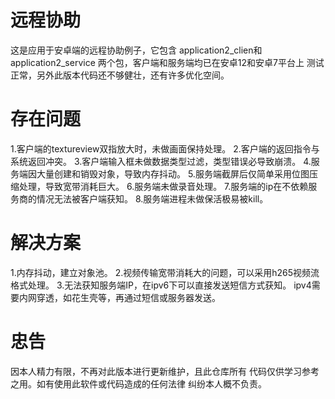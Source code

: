 # 远程协助
这是应用于安卓端的远程协助例子，它包含
application2_clien和application2_service
两个包，客户端和服务端均已在安卓12和安卓7平台上
测试正常，另外此版本代码还不够健壮，还有许多优化空间。
# 存在问题
1.客户端的textureview双指放大时，未做画面保持处理。
2.客户端的返回指令与系统返回冲突。
3.客户端输入框未做数据类型过滤，类型错误必导致崩溃。
4.服务端因大量创建和销毁对象，导致内存抖动。
5.服务端截屏后仅简单采用位图压缩处理，导致宽带消耗巨大。
6.服务端未做录音处理。
7.服务端的ip在不依赖服务商的情况无法被客户端获知。
8.服务端进程未做保活极易被kill。
# 解决方案
1.内存抖动，建立对象池。
2.视频传输宽带消耗大的问题，可以采用h265视频流格式处理。
3.无法获知服务端IP，在ipv6下可以直接发送短信方式获知。
ipv4需要内网穿透，如花生壳等，再通过短信或服务器发送。
# 忠告
因本人精力有限，不再对此版本进行更新维护，且此仓库所有
代码仅供学习参考之用。如有使用此软件或代码造成的任何法律
纠纷本人概不负责。


